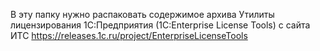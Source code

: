 В эту папку нужно распаковать содержимое архива Утилиты лицензирования 1С:Предприятия (1C:Enterprise License Tools) с сайта ИТС https://releases.1c.ru/project/EnterpriseLicenseTools
